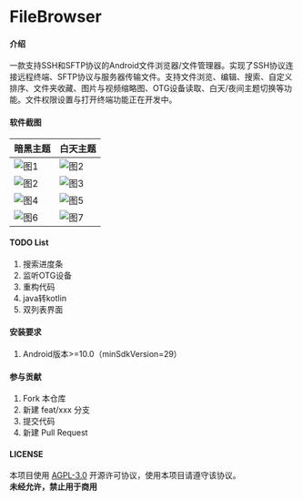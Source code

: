 # FileBrowser

#### 介绍

一款支持SSH和SFTP协议的Android文件浏览器/文件管理器。实现了SSH协议连接远程终端、SFTP协议与服务器传输文件。支持文件浏览、编辑、搜索、自定义排序、文件夹收藏、图片与视频缩略图、OTG设备读取、白天/夜间主题切换等功能。文件权限设置与打开终端功能正在开发中。

#### 软件截图

|暗黑主题|白天主题|
|---|---|
|![图1](https://gitee.com/jerry-ojk/file-browser/raw/master/Screenshots/Screenshot_2021-02-26-15-56-40-495_jerry.filebrowser.debug.jpg)|![图2](https://gitee.com/jerry-ojk/file-browser/raw/master/Screenshots/Screenshot_2021-02-26-15-57-44-949_jerry.filebrowser.debug.jpg)|
|![图2](https://gitee.com/jerry-ojk/file-browser/raw/master/Screenshots/Screenshot_2021-02-26-15-55-45-575_jerry.filebrowser.debug.jpg)|![图3](https://gitee.com/jerry-ojk/file-browser/raw/master/Screenshots/Screenshot_2021-02-26-15-57-55-225_jerry.filebrowser.debug.jpg)|
|![图4](https://gitee.com/jerry-ojk/file-browser/raw/master/Screenshots/Screenshot_2021-02-26-15-55-41-466_jerry.filebrowser.debug.jpg)|![图5](https://gitee.com/jerry-ojk/file-browser/raw/master/Screenshots/Screenshot_2021-02-26-15-58-10-526_jerry.filebrowser.debug.jpg)|
|![图6](https://gitee.com/jerry-ojk/file-browser/raw/master/Screenshots/Screenshot_2021-02-27-16-18-22-846_jerry.filebrowser.debug.jpg)|![图7](https://gitee.com/jerry-ojk/file-browser/raw/master/Screenshots/Screenshot_2021-02-26-15-58-30-146_jerry.filebrowser.debug.jpg)|

#### TODO List

1. 搜索进度条
2. 监听OTG设备
3. 重构代码
4. java转kotlin
5. 双列表界面

#### 安装要求

1. Android版本>=10.0（minSdkVersion=29）

#### 参与贡献

1. Fork 本仓库
2. 新建 feat/xxx 分支
3. 提交代码
4. 新建 Pull Request

[//]: # (#### 特技)
[//]: # ()
[//]: # (1. 使用 Readme\_XXX.md 来支持不同的语言，例如 Readme\_en.md, Readme\_zh.md)
[//]: # (2. Gitee 官方博客 [blog.gitee.com]&#40;https://blog.gitee.com&#41;)
[//]: # (3. 你可以 [https://gitee.com/explore]&#40;https://gitee.com/explore&#41; 这个地址来了解 Gitee 上的优秀开源项目)
[//]: # (4. [GVP]&#40;https://gitee.com/gvp&#41; 全称是 Gitee 最有价值开源项目，是综合评定出的优秀开源项目)
[//]: # (5. Gitee 官方提供的使用手册 [https://gitee.com/help]&#40;https://gitee.com/help&#41;)
[//]: # (6. Gitee 封面人物是一档用来展示 Gitee 会员风采的栏目 [https://gitee.com/gitee-stars/]&#40;https://gitee.com/gitee-stars/&#41;)

#### LICENSE

本项目使用 [AGPL-3.0](LICENSE) 开源许可协议，使用本项目请遵守该协议。\
**未经允许，禁止用于商用**